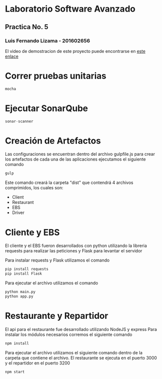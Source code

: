 # Laboratorio Software Avanzado
## Practica No. 5

### Luis Fernando Lizama - 201602656

El video de demostracion de este proyecto puede encontrarse en  [este enlace](https://youtu.be/McZ7ILGPgQw "Video")

# Correr pruebas unitarias
```javascript
mocha
```
# Ejecutar SonarQube
```javascript
sonar-scanner
```

# Creación de Artefactos
Las configuraciones se encuentran dentro del archivo gulpfile.js para crear los artefactos de cada una de las aplicaciones ejecutamos el siguiente comando
```javascript
gulp
```
Este comando creará la carpeta "dist" que contendrá 4 archivos comprimidos, los cuales son:
- Client
- Restaurant
- EBS
- Driver

# Cliente y EBS
El cliente y el EBS fueron desarrollados con python utilizando la libreria requests para realizar las peticiones y Flask para levantar el servidor

Para instalar requests y Flask utilizamos el comando 
```python
pip install requests
pip install Flask
```
Para ejecutar el archivo utilizamos el comando
```python
python main.py
python app.py
```
# Restaurante y Repartidor
El api para el restaurante fue desarrollado utilizando NodeJS y express
Para instalar los módulos necesarios corremos el siguiente comando
```javascript
npm install
```
Para ejecutar el archivo utilizamos el siguiente comando dentro de la carpeta que contiene el archivo. El restaurante se ejecuta en el puerto 3000 y el repartidor en el puerto 3200
```javascript
npm start
```
